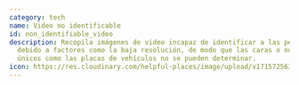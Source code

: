 ```yaml
---
category: tech
name: Video no identificable
id: non_identifiable_video
description: Recopila imágenes de video incapaz de identificar a las personas
  debido a factores como la baja resolución, de modo que las caras o números
  únicos como las placas de vehículos no se pueden determinar.
icon: https://res.cloudinary.com/helpful-places/image/upload/v1715725631/non-identifiable_video_djrsml.svg
---
```

